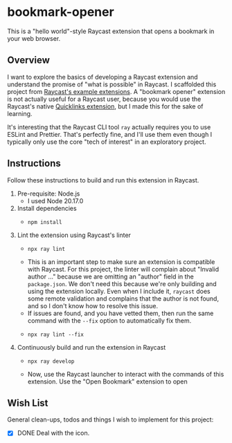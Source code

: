 # bookmark-opener

This is a "hello world"-style Raycast extension that opens a bookmark in your web browser.


## Overview

I want to explore the basics of developing a Raycast extension and understand the promise of "what is possible" in
Raycast. I scaffolded this project from [Raycast's example extensions](https://github.com/raycast/extensions). A "bookmark
opener" extension is not actually useful for a Raycast user, because you would use the Raycast's native [Quicklinks extension](https://www.raycast.com/extensions/quicklinks),
but I made this for the sake of learning.

It's interesting that the Raycast CLI tool `ray` actually requires you to use ESLint and Prettier. That's perfectly
fine, and I'll use them even though I typically only use the core "tech of interest" in an exploratory project.


## Instructions

Follow these instructions to build and run this extension in Raycast.

1. Pre-requisite: Node.js
   * I used Node 20.17.0
2. Install dependencies
   * ```shell
     npm install
     ```
3. Lint the extension using Raycast's linter
   * ```shell
     npx ray lint
     ```
   * This is an important step to make sure an extension is compatible with Raycast. For this project, the linter will
     complain about "Invalid author ..." because we are omitting an "author" field in the `package.json`. We don't need
     this because we're only building and using the extension locally. Even when I include it, `raycast` does some remote
     validation and complains that the author is not found, and so I don't know how to resolve this issue. 
   * If issues are found, and you have vetted them, then run the same command with the `--fix` option to automatically
     fix them.
   * ```shell
     npx ray lint --fix
     ```
4. Continuously build and run the extension in Raycast
   * ```shell
     npx ray develop
     ```
   * Now, use the Raycast launcher to interact with the commands of this extension. Use the "Open Bookmark" extension to
     open 


## Wish List

General clean-ups, todos and things I wish to implement for this project:

* [x] DONE Deal with the icon.
